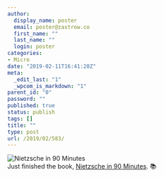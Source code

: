 ```yaml
---
author:
  display_name: poster
  email: poster@zastrow.co
  first_name: ""
  last_name: ""
  login: poster
categories:
- Micro
date: "2019-02-11T16:41:20Z"
meta:
  _edit_last: "1"
  _wpcom_is_markdown: "1"
parent_id: "0"
password: ""
published: true
status: publish
tags: []
title: ""
type: post
url: /2019/02/583/
---
```

<p><img src="{{ site.baseurl }}/assets/2019/02/1932420.jpg" alt="Nietzsche in 90 Minutes" /><br />
Just finished the book, <a href="https://www.goodreads.com/review/show/2711510230?utm_medium=api&amp;utm_source=rss">Nietzsche in 90 Minutes</a>. 📚</p>
